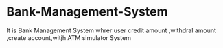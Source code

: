 # Bank-Management-System
It is Bank Management System whrer user credit amount  ,withdral amount ,create account,witjh ATM simulator  System
